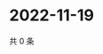 # 2022-11-19

共 0 条

<!-- BEGIN WEIBO -->
<!-- 最后更新时间 Sat Nov 19 2022 12:18:32 GMT+0800 (China Standard Time) -->

<!-- END WEIBO -->
